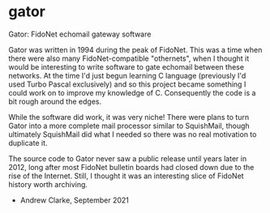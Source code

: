 # gator
Gator: FidoNet echomail gateway software

Gator was written in 1994 during the peak of FidoNet. This was a time when
there were also many FidoNet-compatible "othernets", when I thought it
would be interesting to write software to gate echomail between these
networks. At the time I'd just begun learning C language (previously I'd
used Turbo Pascal exclusively) and so this project became something I could
work on to improve my knowledge of C. Consequently the code is a bit rough
around the edges.

While the software did work, it was very niche! There were plans to turn
Gator into a more complete mail processor similar to SquishMail, though
ultimately SquishMail did what I needed so there was no real motivation to
duplicate it.

The source code to Gator never saw a public release until years later in
2012, long after most FidoNet bulletin boards had closed down due to the
rise of the Internet. Still, I thought it was an interesting slice of
FidoNet history worth archiving.

- Andrew Clarke, September 2021
